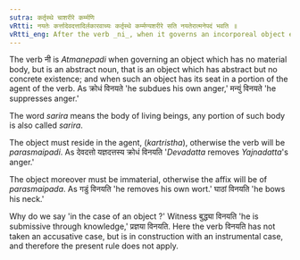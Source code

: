 ```yaml
---
sutra: कर्तृस्थे चाशरीरे कर्म्मणि
vRtti: नयतेः कर्त्तादेवदत्तादिर्लकारवाच्यः कर्तृस्थे कर्म्मण्यशरीरे सति नयतेरात्मनेपदं भवति ॥
vRtti_eng: After the verb _ni_, when it governs an incorporeal object existing in the agent, as its object, the _Atmanepada_ is used.
---
```

The verb नी is _Atmanepadi_ when governing an object which has no material body, but is an abstract noun, that is an object which has abstract but no concrete existence; and when such an object has its seat in a portion of the agent of the verb. As क्रोधं विनयते 'he subdues his own anger,' मन्युं विनयते 'he suppresses anger.'

The word _sarira_ means the body of living beings, any portion of such body is also called _sarira_.

The object must reside in the agent, (_kartristha_), otherwise the verb will be _parasmaipadi_. As देवदत्तो यज्ञदत्तस्य क्रोधं विनयति '_Devadatta_ removes _Yajnadatta_'s anger.'

The object moreover must be immaterial, otherwise the affix will be of _parasmaipada_. As गडुं विनयति 'he removes his own wort.' घाठां विनयति 'he bows his neck.'

Why do we say 'in the case of an object ?' Witness बुद्ध्या विनयति 'he is submissive through knowledge,' प्रज्ञया विनयति. Here the verb विनयति has not taken an accusative case, but is in construction with an instrumental case, and therefore the present rule does not apply.
